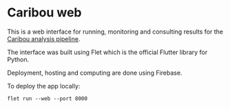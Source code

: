 # Caribou web

This is a web interface for running, monitoring and consulting results for the [Caribou analysis pipeline](https://github.com/bioinfoUQAM/Caribou).

The interface was built using Flet which is the official Flutter library for Python.

Deployment, hosting and computing are done using Firebase.

To deploy the app locally:
```
flet run --web --port 8000
```

<!-- 
**WARNING: CARIBOU REQUIRES PYTHON 3.10 TO INSTALL ALL DEPENDENCIES
NEED TO CREATE A DOCKER FOR USAGE BEFOREANYTHING ELSE**

1. Docker de Caribou
2. Demo Gradio sur HuggingFace
3. Flet app sur Firebase
 -->